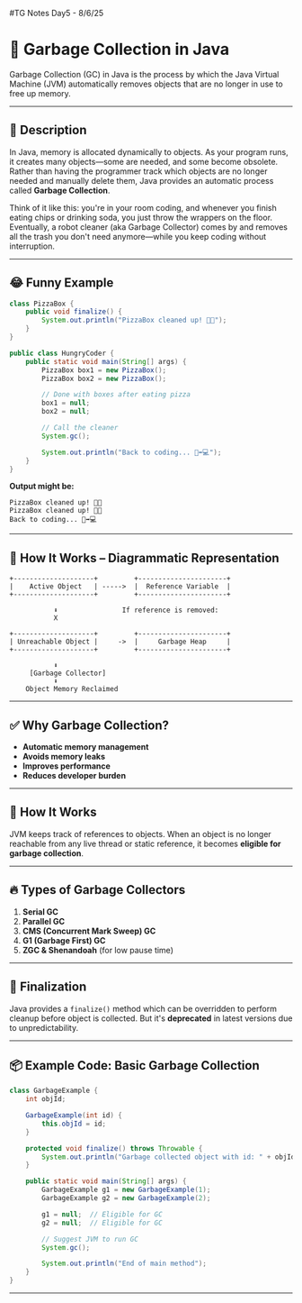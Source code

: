 #TG Notes Day5 - 8/6/25
# 🧹 Garbage Collection in Java

Garbage Collection (GC) in Java is the process by which the Java Virtual Machine (JVM) automatically removes objects that are no longer in use to free up memory.

---

## 📘 Description

In Java, memory is allocated dynamically to objects. As your program runs, it creates many objects—some are needed, and some become obsolete. Rather than having the programmer track which objects are no longer needed and manually delete them, Java provides an automatic process called **Garbage Collection**.

Think of it like this: you're in your room coding, and whenever you finish eating chips or drinking soda, you just throw the wrappers on the floor. Eventually, a robot cleaner (aka Garbage Collector) comes by and removes all the trash you don't need anymore—while you keep coding without interruption.

---

## 😂 Funny Example

```java
class PizzaBox {
    public void finalize() {
        System.out.println("PizzaBox cleaned up! 🍕🧹");
    }
}

public class HungryCoder {
    public static void main(String[] args) {
        PizzaBox box1 = new PizzaBox();
        PizzaBox box2 = new PizzaBox();

        // Done with boxes after eating pizza
        box1 = null;
        box2 = null;

        // Call the cleaner
        System.gc();

        System.out.println("Back to coding... 🍕➡️💻");
    }
}
```

**Output might be:**
```
PizzaBox cleaned up! 🍕🧹
PizzaBox cleaned up! 🍕🧹
Back to coding... 🍕➡️💻
```

---

## 🧠 How It Works – Diagrammatic Representation

```text
+--------------------+         +----------------------+
|    Active Object   | ----->  |  Reference Variable  |
+--------------------+         +----------------------+

           ⬇                If reference is removed:
           X

+--------------------+         +----------------------+
| Unreachable Object |     ->  |     Garbage Heap     |
+--------------------+         +----------------------+

           ⬇
     [Garbage Collector]
           ⬇
    Object Memory Reclaimed
```

---

## ✅ Why Garbage Collection?

- **Automatic memory management**
- **Avoids memory leaks**
- **Improves performance**
- **Reduces developer burden**

---

## 🔄 How It Works

JVM keeps track of references to objects. When an object is no longer reachable from any live thread or static reference, it becomes **eligible for garbage collection**.

---

## 🔥 Types of Garbage Collectors

1. **Serial GC**
2. **Parallel GC**
3. **CMS (Concurrent Mark Sweep) GC**
4. **G1 (Garbage First) GC**
5. **ZGC & Shenandoah** (for low pause time)

---

## 🚫 Finalization

Java provides a `finalize()` method which can be overridden to perform cleanup before object is collected. But it's **deprecated** in latest versions due to unpredictability.

---

## 📦 Example Code: Basic Garbage Collection

```java
class GarbageExample {
    int objId;

    GarbageExample(int id) {
        this.objId = id;
    }

    protected void finalize() throws Throwable {
        System.out.println("Garbage collected object with id: " + objId);
    }

    public static void main(String[] args) {
        GarbageExample g1 = new GarbageExample(1);
        GarbageExample g2 = new GarbageExample(2);

        g1 = null;  // Eligible for GC
        g2 = null;  // Eligible for GC

        // Suggest JVM to run GC
        System.gc();

        System.out.println("End of main method");
    }
}
```

---


